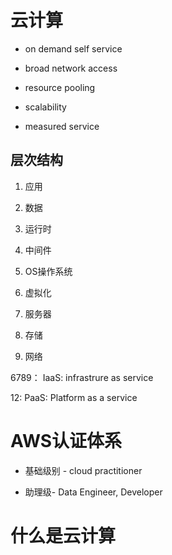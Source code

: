 # 云计算

- on demand self service

- broad network access

- resource pooling

- scalability

- measured service

## 层次结构

1. 应用

2. 数据

3. 运行时

4. 中间件

5. OS操作系统

6. 虚拟化

7. 服务器

8. 存储

9. 网络

6789： IaaS: infrastrure as service

12: PaaS: Platform as a service





# AWS认证体系

- 基础级别 - cloud practitioner

- 助理级- Data Engineer, Developer

# 什么是云计算

## 
